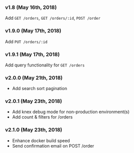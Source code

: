### v1.8 (May 16th, 2018)
Add `GET /orders`, `GET /orders/:id`, `POST /order`

### v1.9.0 (May 17th, 2018)
Add `PUT /orders/:id`

### v1.9.1 (May 17th, 2018)
Add query functionality for `GET /orders`

### v2.0.0 (May 21th, 2018)
- Add search sort pagination

### v2.0.1 (May 23th, 2018)
- Add knex debug mode for non-production environment(s)
- Add count & filters for /orders

### v2.1.0 (May 23th, 2018)
- Enhance docker build speed
- Send confirmation email on POST /order